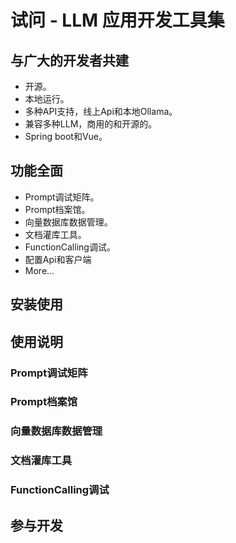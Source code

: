 # 试问 - LLM 应用开发工具集

## 与广大的开发者共建
 - 开源。
 - 本地运行。
 - 多种API支持，线上Api和本地Ollama。
 - 兼容多种LLM，商用的和开源的。
 - Spring boot和Vue。
## 功能全面
 - Prompt调试矩阵。
 - Prompt档案馆。
 - 向量数据库数据管理。
 - 文档灌库工具。
 - FunctionCalling调试。
 - 配置Api和客户端
 - More...

## 安装使用
## 使用说明
### Prompt调试矩阵
### Prompt档案馆
### 向量数据库数据管理
### 文档灌库工具
### FunctionCalling调试

## 参与开发
